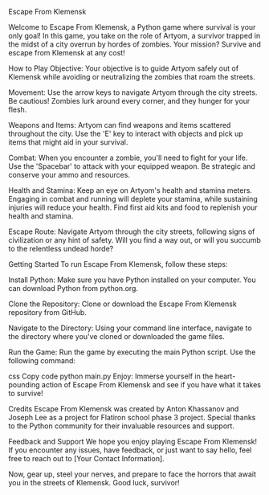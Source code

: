 Escape From Klemensk

Welcome to Escape From Klemensk, a Python game where survival is your only goal! In this game, you take on the role of Artyom, a survivor trapped in the midst of a city overrun by hordes of zombies. Your mission? Survive and escape from Klemensk at any cost!

How to Play
Objective: Your objective is to guide Artyom safely out of Klemensk while avoiding or neutralizing the zombies that roam the streets.

Movement: Use the arrow keys to navigate Artyom through the city streets. Be cautious! Zombies lurk around every corner, and they hunger for your flesh.

Weapons and Items: Artyom can find weapons and items scattered throughout the city. Use the 'E' key to interact with objects and pick up items that might aid in your survival.

Combat: When you encounter a zombie, you'll need to fight for your life. Use the 'Spacebar' to attack with your equipped weapon. Be strategic and conserve your ammo and resources.

Health and Stamina: Keep an eye on Artyom's health and stamina meters. Engaging in combat and running will deplete your stamina, while sustaining injuries will reduce your health. Find first aid kits and food to replenish your health and stamina.

Escape Route: Navigate Artyom through the city streets, following signs of civilization or any hint of safety. Will you find a way out, or will you succumb to the relentless undead horde?

Getting Started
To run Escape From Klemensk, follow these steps:

Install Python: Make sure you have Python installed on your computer. You can download Python from python.org.

Clone the Repository: Clone or download the Escape From Klemensk repository from GitHub.

Navigate to the Directory: Using your command line interface, navigate to the directory where you've cloned or downloaded the game files.

Run the Game: Run the game by executing the main Python script. Use the following command:

css
Copy code
python main.py
Enjoy: Immerse yourself in the heart-pounding action of Escape From Klemensk and see if you have what it takes to survive!

Credits
Escape From Klemensk was created by Anton Khassanov and Joseph Lee as a project for Flatiron school phase 3 project. Special thanks to the Python community for their invaluable resources and support.

Feedback and Support
We hope you enjoy playing Escape From Klemensk! If you encounter any issues, have feedback, or just want to say hello, feel free to reach out to [Your Contact Information].

Now, gear up, steel your nerves, and prepare to face the horrors that await you in the streets of Klemensk. Good luck, survivor!
